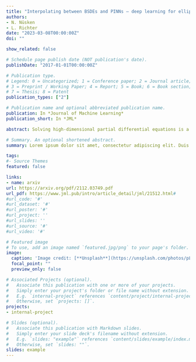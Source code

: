 ```yaml
---
title: "Interpolating between BSDEs and PINNs – deep learning for elliptic and parabolic boundary value problems"
authors:
- N. Nüsken
- L. Richter
date: "2023-03-08T00:00:00Z"
doi: ""

show_related: false

# Schedule page publish date (NOT publication's date).
publishDate: "2017-01-01T00:00:00Z"

# Publication type.
# Legend: 0 = Uncategorized; 1 = Conference paper; 2 = Journal article;
# 3 = Preprint / Working Paper; 4 = Report; 5 = Book; 6 = Book section;
# 7 = Thesis; 8 = Patent
publication_types: ["2"]

# Publication name and optional abbreviated publication name.
publication: In *Journal of Machine Learning*
publication_short: In *JML*

abstract: Solving high-dimensional partial differential equations is a recurrent challenge in economics, science and engineering. In recent years, a great number of computational approaches have been developed, most of them relying on a combination of Monte Carlo sampling and deep learning based approximation. For elliptic and parabolic problems, existing methods can broadly be classified into those resting on reformulations in terms of *backward stochastic differential equations* (BSDEs) and those aiming to minimize a regression-type L2-error (*physics-informed neural networks*, PINNs). In this paper, we review the literature and suggest a methodology based on the novel diffusion loss that interpolates between BSDEs and PINNs. Our contribution opens the door towards a unified understanding of numerical approaches for high-dimensional PDEs, as well as for implementations that combine the strengths of BSDEs and PINNs. We also provide generalizations to eigenvalue problems and perform extensive numerical studies, including calculations of the ground state for nonlinear Schrödinger operators and committor functions relevant in molecular dynamics.

# Summary. An optional shortened abstract.
summary: Lorem ipsum dolor sit amet, consectetur adipiscing elit. Duis posuere tellus ac convallis placerat. Proin tincidunt magna sed ex sollicitudin condimentum.

tags:
#- Source Themes
featured: false

links:
- name: arxiv
url: https://arxiv.org/pdf/2112.03749.pdf
url_pdf: https://www.jml.pub/intro/article_detail/jml/21512.html#
#url_code: '#'
#url_dataset: '#'
#url_poster: '#'
#url_project: ''
#url_slides: ''
#url_source: '#'
#url_video: '#'

# Featured image
# To use, add an image named `featured.jpg/png` to your page's folder. 
image:
  caption: 'Image credit: [**Unsplash**](https://unsplash.com/photos/pLCdAaMFLTE)'
  focal_point: ""
  preview_only: false

# Associated Projects (optional).
#   Associate this publication with one or more of your projects.
#   Simply enter your project's folder or file name without extension.
#   E.g. `internal-project` references `content/project/internal-project/index.md`.
#   Otherwise, set `projects: []`.
projects:
- internal-project

# Slides (optional).
#   Associate this publication with Markdown slides.
#   Simply enter your slide deck's filename without extension.
#   E.g. `slides: "example"` references `content/slides/example/index.md`.
#   Otherwise, set `slides: ""`.
slides: example
---
```

